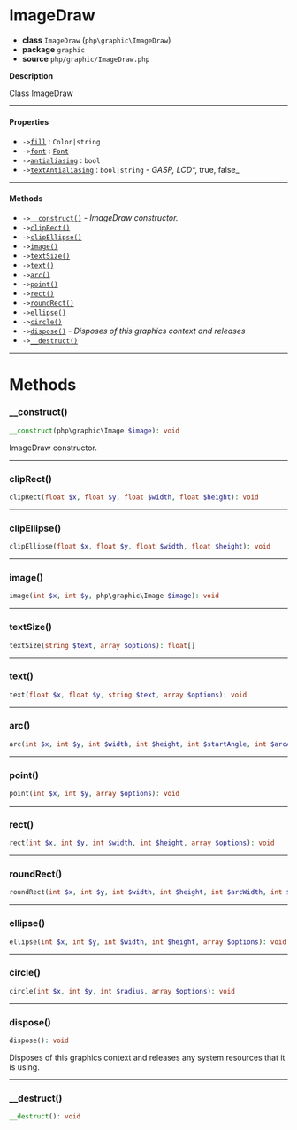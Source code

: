 # ImageDraw

- **class** `ImageDraw` (`php\graphic\ImageDraw`)
- **package** `graphic`
- **source** `php/graphic/ImageDraw.php`

**Description**

Class ImageDraw

---

#### Properties

- `->`[`fill`](#prop-fill) : `Color|string`
- `->`[`font`](#prop-font) : [`Font`](https://github.com/jphp-compiler/jphp/blob/master/exts/jphp-graphic-ext/api-docs/classes/php/graphic/Font.md)
- `->`[`antialiasing`](#prop-antialiasing) : `bool`
- `->`[`textAntialiasing`](#prop-textantialiasing) : `bool|string` - _GASP, LCD_*, true, false_

---

#### Methods

- `->`[`__construct()`](#method-__construct) - _ImageDraw constructor._
- `->`[`clipRect()`](#method-cliprect)
- `->`[`clipEllipse()`](#method-clipellipse)
- `->`[`image()`](#method-image)
- `->`[`textSize()`](#method-textsize)
- `->`[`text()`](#method-text)
- `->`[`arc()`](#method-arc)
- `->`[`point()`](#method-point)
- `->`[`rect()`](#method-rect)
- `->`[`roundRect()`](#method-roundrect)
- `->`[`ellipse()`](#method-ellipse)
- `->`[`circle()`](#method-circle)
- `->`[`dispose()`](#method-dispose) - _Disposes of this graphics context and releases_
- `->`[`__destruct()`](#method-__destruct)

---
# Methods

<a name="method-__construct"></a>

### __construct()
```php
__construct(php\graphic\Image $image): void
```
ImageDraw constructor.

---

<a name="method-cliprect"></a>

### clipRect()
```php
clipRect(float $x, float $y, float $width, float $height): void
```

---

<a name="method-clipellipse"></a>

### clipEllipse()
```php
clipEllipse(float $x, float $y, float $width, float $height): void
```

---

<a name="method-image"></a>

### image()
```php
image(int $x, int $y, php\graphic\Image $image): void
```

---

<a name="method-textsize"></a>

### textSize()
```php
textSize(string $text, array $options): float[]
```

---

<a name="method-text"></a>

### text()
```php
text(float $x, float $y, string $text, array $options): void
```

---

<a name="method-arc"></a>

### arc()
```php
arc(int $x, int $y, int $width, int $height, int $startAngle, int $arcAngle, array $options): void
```

---

<a name="method-point"></a>

### point()
```php
point(int $x, int $y, array $options): void
```

---

<a name="method-rect"></a>

### rect()
```php
rect(int $x, int $y, int $width, int $height, array $options): void
```

---

<a name="method-roundrect"></a>

### roundRect()
```php
roundRect(int $x, int $y, int $width, int $height, int $arcWidth, int $arcHeight, array $options): void
```

---

<a name="method-ellipse"></a>

### ellipse()
```php
ellipse(int $x, int $y, int $width, int $height, array $options): void
```

---

<a name="method-circle"></a>

### circle()
```php
circle(int $x, int $y, int $radius, array $options): void
```

---

<a name="method-dispose"></a>

### dispose()
```php
dispose(): void
```
Disposes of this graphics context and releases
any system resources that it is using.

---

<a name="method-__destruct"></a>

### __destruct()
```php
__destruct(): void
```